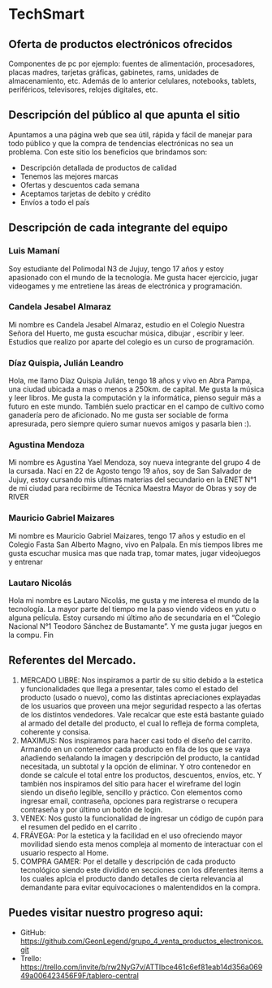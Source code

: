 # TechSmart
## Oferta de productos electrónicos ofrecidos
Componentes de pc por ejemplo: fuentes de alimentación, procesadores, placas madres, tarjetas gráficas,
gabinetes, rams, unidades de almacenamiento, etc.
Además de lo anterior celulares, notebooks, tablets, periféricos, televisores, relojes digitales, etc.

## Descripción del público al que apunta el sitio
Apuntamos a una página web que sea útil, rápida y fácil de manejar para todo público y que la compra de 
tendencias electrónicas no sea un problema. Con este sitio los beneficios que brindamos son: 
* Descripción detallada de productos de calidad
* Tenemos las mejores marcas
* Ofertas y descuentos cada semana
* Aceptamos tarjetas de debito y crédito
* Envíos a todo el país

## Descripción de cada integrante del equipo
### Luis Mamaní
Soy estudiante del Polimodal N3 de Jujuy, tengo 17 años y estoy apasionado con el mundo de la tecnología. Me gusta hacer ejercicio, jugar videogames y me entretiene las áreas de electrónica y programación.
### Candela Jesabel Almaraz
Mi nombre es Candela Jesabel Almaraz, estudio en el Colegio Nuestra Señora del Huerto, me gusta escuchar música, dibujar , escribir y leer. Estudios que realizo por aparte del colegio es un curso de programación.
### Díaz Quispia, Julián Leandro
Hola, me llamo Díaz Quispia Julián, tengo 18 años y vivo en Abra Pampa, una ciudad ubicada a mas o menos a 250km. de capital. Me gusta la música y leer libros. Me gusta la computación y la informática, pienso seguir más a futuro en este mundo. También suelo practicar en el campo de cultivo como ganadería pero de aficionado. No me gusta ser sociable de forma apresurada, pero siempre quiero sumar nuevos amigos y pasarla bien :).
### Agustina Mendoza
Mi nombre es Agustina Yael Mendoza, soy nueva integrante del grupo 4 de la cursada. Nací en 22 de Agosto tengo 19 años, soy de San Salvador de Jujuy, estoy cursando mis ultimas materias del secundario en la ENET N°1 de mi ciudad para recibirme de Técnica Maestra Mayor de Obras y soy de RIVER 
### Mauricio Gabriel Maizares
Mi nombre es Mauricio Gabriel Maizares, tengo 17 años y estudio en el Colegio Fasta San Alberto Magno, vivo en Palpala. En mis tiempos libres me gusta escuchar musica mas que nada trap, tomar mates, jugar videojuegos y entrenar
### Lautaro Nicolás
Hola mi nombre es Lautaro Nicolás, me gusta y me interesa el mundo de la tecnología. La mayor parte del tiempo me la paso viendo videos en yutu o alguna película. Estoy cursando mi último año de secundaria en el “Colegio Nacional N°1 Teodoro Sánchez de Bustamante”. Y me gusta jugar juegos en la compu. Fin

## Referentes del Mercado.
1. MERCADO LIBRE: Nos inspiramos a partir de su sitio debido a la estetica y funcionalidades que llega a presentar, tales como el estado del producto (usado o nuevo), como las distintas apreciaciones explayadas de los usuarios que proveen una mejor seguridad respecto a las ofertas de los distintos vendedores. Vale recalcar que este está bastante guiado al armado del detalle del producto, el cual lo refleja de forma completa, coherente y consisa.
2. MAXIMUS: Nos inspiramos para hacer casi todo el diseño del carrito. Armando en un contenedor cada producto en fila de los que se vaya añadiendo señalando la imagen y descripción del producto, la cantidad necesitada, un subtotal y la opción de eliminar. Y otro contenedor en donde se calcule el total entre los productos, descuentos, envíos, etc. Y también nos inspiramos del sitio para hacer el wireframe del login siendo un diseño legible, sencillo y práctico. Con elementos como ingresar email, contraseña, opciones para registrarse o recupera contraseña y por último un botón de login.
3. VENEX: Nos gusto la funcionalidad de ingresar un código de cupón para el resumen del pedido en el carrito .
4. FRÁVEGA: Por la estetica y la facilidad en el uso ofreciendo mayor movilidad siendo esta menos compleja al momento de interactuar con el usuario respecto al Home.
5. COMPRA GAMER: Por el detalle y descripción de cada producto tecnológico siendo este dividido en secciones con los diferentes items a los cuales aplcia el producto dando detalles de cierta relevancia al demandante para evitar equivocaciones o malentendidos en la compra.
## Puedes visitar nuestro progreso aqui:
* GitHub: https://github.com/GeonLegend/grupo_4_venta_productos_electronicos.git
* Trello: https://trello.com/invite/b/rw2NyG7v/ATTIbce461c6ef81eab14d356a06949a006423456F9F/tablero-central